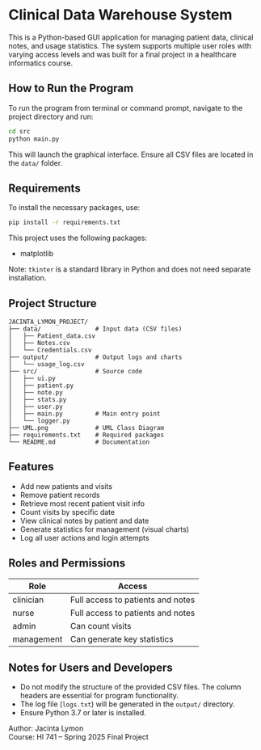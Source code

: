 # Clinical Data Warehouse System

This is a Python-based GUI application for managing patient data, clinical notes, and usage statistics. The system supports multiple user roles with varying access levels and was built for a final project in a healthcare informatics course.

## How to Run the Program

To run the program from terminal or command prompt, navigate to the project directory and run:

```bash
cd src
python main.py
```

This will launch the graphical interface. Ensure all CSV files are located in the `data/` folder.

## Requirements

To install the necessary packages, use:

```bash
pip install -r requirements.txt
```

This project uses the following packages:
- matplotlib

Note: `tkinter` is a standard library in Python and does not need separate installation.

## Project Structure

```
JACINTA_LYMON_PROJECT/
├── data/               # Input data (CSV files)
│   ├── Patient_data.csv
│   ├── Notes.csv
│   └── Credentials.csv
├── output/             # Output logs and charts
│   └── usage_log.csv
├── src/                # Source code
│   ├── ui.py
│   ├── patient.py
│   ├── note.py
│   ├── stats.py
│   ├── user.py
│   ├── main.py         # Main entry point
│   └── logger.py
├── UML.png             # UML Class Diagram
├── requirements.txt    # Required packages
└── README.md           # Documentation
```

## Features

- Add new patients and visits
- Remove patient records
- Retrieve most recent patient visit info
- Count visits by specific date
- View clinical notes by patient and date
- Generate statistics for management (visual charts)
- Log all user actions and login attempts

## Roles and Permissions

| Role        | Access |
|-------------|--------|
| clinician   | Full access to patients and notes |
| nurse       | Full access to patients and notes |
| admin       | Can count visits |
| management  | Can generate key statistics |

## Notes for Users and Developers

- Do not modify the structure of the provided CSV files. The column headers are essential for program functionality.
- The log file (`logs.txt`) will be generated in the `output/` directory.
- Ensure Python 3.7 or later is installed.

Author: Jacinta Lymon  
Course: HI 741 – Spring 2025 Final Project
